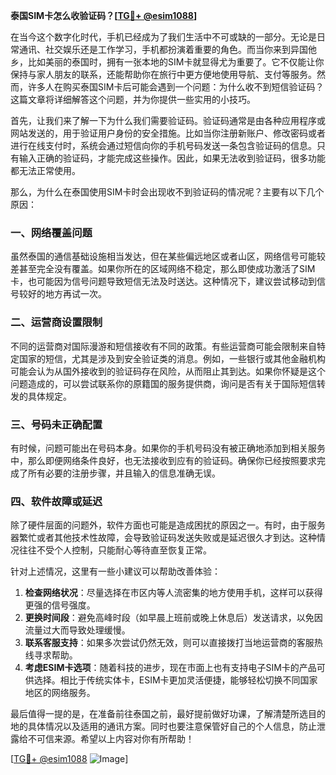 **泰国SIM卡怎么收验证码？[[TG💪+ @esim1088](https://t.me/s/esim1088)]**

在当今这个数字化时代，手机已经成为了我们生活中不可或缺的一部分。无论是日常通讯、社交娱乐还是工作学习，手机都扮演着重要的角色。而当你来到异国他乡，比如美丽的泰国时，拥有一张本地的SIM卡就显得尤为重要了。它不仅能让你保持与家人朋友的联系，还能帮助你在旅行中更方便地使用导航、支付等服务。然而，许多人在购买泰国SIM卡后可能会遇到一个问题：为什么收不到短信验证码？这篇文章将详细解答这个问题，并为你提供一些实用的小技巧。

首先，让我们来了解一下为什么我们需要验证码。验证码通常是由各种应用程序或网站发送的，用于验证用户身份的安全措施。比如当你注册新账户、修改密码或者进行在线支付时，系统会通过短信向你的手机号码发送一条包含验证码的信息。只有输入正确的验证码，才能完成这些操作。因此，如果无法收到验证码，很多功能都无法正常使用。

那么，为什么在泰国使用SIM卡时会出现收不到验证码的情况呢？主要有以下几个原因：

### 一、网络覆盖问题

虽然泰国的通信基础设施相当发达，但在某些偏远地区或者山区，网络信号可能较差甚至完全没有覆盖。如果你所在的区域网络不稳定，那么即使成功激活了SIM卡，也可能因为信号问题导致短信无法及时送达。这种情况下，建议尝试移动到信号较好的地方再试一次。

### 二、运营商设置限制

不同的运营商对国际漫游和短信接收有不同的政策。有些运营商可能会限制来自特定国家的短信，尤其是涉及到安全验证类的消息。例如，一些银行或其他金融机构可能会认为从国外接收到的验证码存在风险，从而阻止其到达。如果你怀疑是这个问题造成的，可以尝试联系你的原籍国的服务提供商，询问是否有关于国际短信转发的具体规定。

### 三、号码未正确配置

有时候，问题可能出在号码本身。如果你的手机号码没有被正确地添加到相关服务中，那么即便网络条件良好，也无法接收到应有的验证码。确保你已经按照要求完成了所有必要的注册步骤，并且输入的信息准确无误。

### 四、软件故障或延迟

除了硬件层面的问题外，软件方面也可能是造成困扰的原因之一。有时，由于服务器繁忙或者其他技术性故障，会导致验证码发送失败或是延迟很久才到达。这种情况往往不受个人控制，只能耐心等待直至恢复正常。

针对上述情况，这里有一些小建议可以帮助改善体验：

1. **检查网络状况**：尽量选择在市区内等人流密集的地方使用手机，这样可以获得更强的信号强度。
2. **更换时间段**：避免高峰时段（如早晨上班前或晚上休息后）发送请求，以免因流量过大而导致处理缓慢。
3. **联系客服支持**：如果多次尝试仍然无效，则可以直接拨打当地运营商的客服热线寻求帮助。
4. **考虑ESIM卡选项**：随着科技的进步，现在市面上也有支持电子SIM卡的产品可供选择。相比于传统实体卡，ESIM卡更加灵活便捷，能够轻松切换不同国家地区的网络服务。

最后值得一提的是，在准备前往泰国之前，最好提前做好功课，了解清楚所选目的地的具体情况以及适用的通讯方案。同时也要注意保管好自己的个人信息，防止泄露给不可信来源。希望以上内容对你有所帮助！

[[TG💪+ @esim1088](https://t.me/s/esim1088) ![Image](https://i.postimg.cc/4NQfJmqS/Snipaste-2025-05-13-00-14-12.png)]